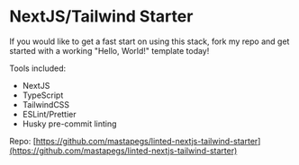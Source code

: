 # NextJS/Tailwind Starter

If you would like to get a fast start on using this stack, fork my repo and get started with a working "Hello, World!" template today!

Tools included:

- NextJS
- TypeScript
- TailwindCSS
- ESLint/Prettier
- Husky pre-commit linting

Repo: [https://github.com/mastapegs/linted-nextjs-tailwind-starter](https://github.com/mastapegs/linted-nextjs-tailwind-starter)

